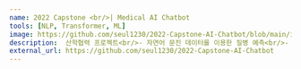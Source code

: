 ```yaml
---
name: 2022 Capstone <br/>| Medical AI Chatbot
tools: [NLP, Transformer, ML]
image: https://github.com/seul1230/2022-Capstone-AI-Chatbot/blob/main/img/main.png?raw=true
description:  산학협력 프로젝트<br/>- 자연어 문진 데이터를 이용한 질병 예측<br/>- 사용자 맞춤 식단 제공
external_url: https://github.com/seul1230/2022-Capstone-AI-Chatbot
---
```


